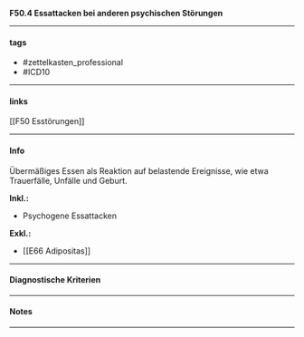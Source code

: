 __F50.4 Essattacken bei anderen psychischen Störungen__

___________________________________________
#### tags

- #zettelkasten_professional
- #ICD10 
___________________________________________
#### links

[[F50 Esstörungen]]

___________________________________________
#### Info
Übermäßiges Essen als Reaktion auf belastende Ereignisse, wie etwa Trauerfälle, Unfälle und Geburt.

__Inkl.:__
- Psychogene Essattacken

__Exkl.:__
- [[E66 Adipositas]]
___________________________________________
#### Diagnostische Kriterien

___________________________________________
#### Notes

___________________________________________

